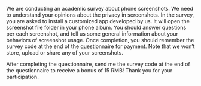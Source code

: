 We are conducting an academic survey about phone screenshots. We need to understand your opinions about the privacy in screenshots. In the survey, you are asked to install a customized app developed by us. It will open the screenshot file folder in your phone album. You should answer questions per each screenshot, and tell us some general information about your behaviors of screenshot usage. Once completion, you should remember the survey code at the end of the questionnaire for payment. Note that we won’t store, upload or share any of your screenshots.

After completing the questionnaire, send me the survey code at the end of the questionnaire to receive a bonus of 15 RMB! Thank you for your participation.
